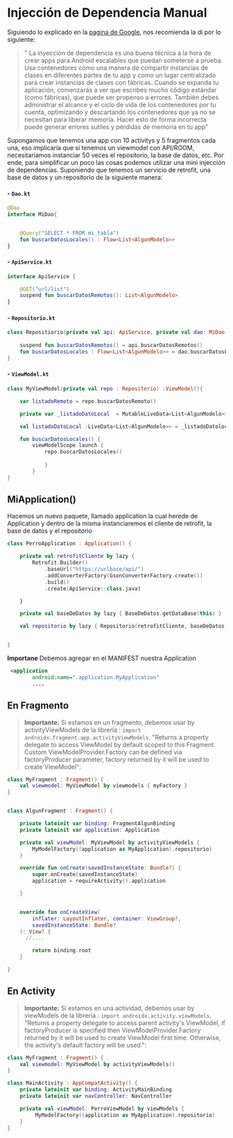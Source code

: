 # Injección de Dependencia Manual

Siguiendo lo explicado en la [pagina de Google](https://developer.android.com/training/dependency-injection/manual?hl=es-419#:~:text=La%20inyecci%C3%B3n%20de%20dependencia%20es,instancias%20de%20clases%20con%20f%C3%A1bricas.),  nos recomienda la di por lo siguiente:
>" La inyección de dependencia es una buena técnica a la hora de crear apps para Android escalables que puedan someterse a prueba. Usa contenedores como una manera de compartir instancias de clases en diferentes partes de tu app y como un lugar centralizado para crear instancias de clases con fábricas. Cuando se expanda tu aplicación, comenzarás a ver que escribes mucho código estándar (como fábricas), que puede ser propenso a errores. También debes administrar el alcance y el ciclo de vida de los contenedores por tu cuenta, optimizando y descartando los contenedores que ya no se necesitan para liberar memoria. Hacer esto de forma incorrecta puede generar errores sutiles y pérdidas de memoria en tu app"

Supongamos que tenemos una app con 10 activitys y 5 fragmentos cada una, eso implicaría que si tenemos un viewmodel con API/ROOM, necesitariamos instanciar 50 veces el repositorio, la base de datos, etc. Por ende, para simplificar un poco las cosas podemos utilizar una mini injección de dependencias. Suponiendo que tenemos un servicio de retrofit, una base de datos y un repositorio de la siguiente manera:

#### - ```Dao.kt``` 

```kotlin
@Dao
interface MiDao{


    @Query("SELECT * FROM mi_tabla")
    fun buscarDatosLocales() : Flow<List<AlgunModelo>>
} 

```

#### - ```ApiService.kt``` 

```kotlin
interface ApiService {

    @GET("url/list") 
    suspend fun buscarDatosRemotos(): List<AlgunModelo>
}

```

#### - ```Repositorio.kt``` 
```kotlin
class Repositiorio(private val api: ApiService, private val dao: MiDao){
    
    suspend fun buscarDatosRemotos() = api.buscarDatosRemotos()
    fun buscarDatosLocales : Flow<List<AlgunModelo>> = dao.buscarDatosLocales()
}
```
#### - ```ViewModel.kt``` 
```kotlin
class MyViewModel(private val repo : Repositorio) :ViewModel(){

    var listadoRemoto = repo.buscarDatosRemoto()

    private var _listadoDatoLocal  = MutableLiveData<List<AlgunModelo>>()

    val listadoDatoLocal :LiveData<List<AlgunModelo>> = _listadoDatolocal

    fun buscarDatosLocales() {
        viewModelScope.launch {
            repo.buscarDatosLocales()
   
            }
        }
}

```

## MiApplication()

Hacemos un nuevo paquete, llamado application la cual herede de Application y dentro de la misma instanciaremos el cliente de retrofit, la base de datos y  el repositorio

```kotlin
class PerroApplication : Application() {

    private val retrofitCliente by lazy {
        Retrofit.Builder()
            .baseUrl("https://urlbase/api/")
            .addConverterFactory(GsonConverterFactory.create())
            .build()
            .create(ApiService::class.java)

    }

    private val baseDeDatos by lazy { BaseDeDatos.getDataBase(this) }

    val repositorio by lazy { Repositorio(retrofitCliente, baseDeDatos.dao()) }


}
```

**Importane**
Debemos agregar en el MANIFEST nuestra Application

```xml
 <application
        android:name=".application.MyApplication"
        ....
```

## En Fragmento

>**Importante:** Si estamos en un fragmento, debemos usar by activityViewModels de la librería : ```import androidx.fragment.app.activityViewModels```.
  "Returns a property delegate to access ViewModel by default scoped to this Fragment. Custom ViewModelProvider.Factory can be defined via factoryProducer parameter, factory returned by it will be used to create ViewModel":

```kotlin
class MyFragment : Fragment() {
    val viewmodel: MyViewModel by viewmodels { myFactory }
}
```

```kotlin

class AlgunFragment : Fragment() {

    private lateinit var binding: FragmentAlgunBinding
    private lateinit var application: Application

    private val viewModel: MyViewModel by activityViewModels {
        MyModelFactory((application as MyApplication).repositorio)
    }

    override fun onCreate(savedInstanceState: Bundle?) {
        super.onCreate(savedInstanceState)
        application = requireActivity().application

    }


    override fun onCreateView(
        inflater: LayoutInflater, container: ViewGroup?,
        savedInstanceState: Bundle?
    ): View? {
      //....

        return binding.root
    }

}

```

## En Activity
>**Importante:** Si estamos en una actividad, debemos usar by viewModels de la librería : ```import androidx.activity.viewModels```.
  "Returns a property delegate to access parent activity's ViewModel, if factoryProducer is specified then ViewModelProvider.Factory returned by it will be used to create ViewModel first time. Otherwise, the activity's default factory will be used.":

```kotlin
class MyFragment : Fragment() {
    val viewmodel: MyViewModel by activityViewModels()
}
```

```kotlin
class MainActivity : AppCompatActivity() {
    private lateinit var binding: ActivityMainBinding
    private lateinit var navController: NavController

    private val viewModel: PerroViewModel by viewModels {
         MyModelFactory((application as MyApplication).repositorio)
    }
}
```


